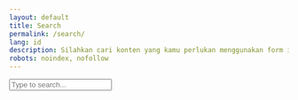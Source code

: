 ```yaml
---
layout: default
title: Search
permalink: /search/
lang: id
description: Silahkan cari konten yang kamu perlukan menggunakan form ini.
robots: noindex, nofollow
---
```


<input type="text" id="search-box" placeholder="Type to search..." />
<ul id="search-results"></ul>

<script src="https://unpkg.com/lunr/lunr.js"></script>
<script>
  let idx = null;
  let docs = [];

  function getQueryParam(param) {
    const urlParams = new URLSearchParams(window.location.search);
    return urlParams.get(param);
  }

  function performSearch(query) {
    const searchBox = document.getElementById("search-box");
    const resultsContainer = document.getElementById("search-results");
    searchBox.value = query;
    resultsContainer.innerHTML = "";

    if (query.length > 1 && idx) {
      const results = idx.search(query);
      results.forEach(result => {
        const matched = docs.find(d => d.url === result.ref);
        if (matched) {
          const li = document.createElement("li");
          li.innerHTML = `<a href="${matched.url}">${matched.title}</a>`;
          resultsContainer.appendChild(li);
        }
      });
    }
  }

  fetch("{{ '/search.json' | relative_url }}")
    .then(response => response.json())
    .then(json => {
      docs = json;
      idx = lunr(function () {
        this.ref('url');
        this.field('title');
        this.field('content');
        this.field('tags');
        this.field('categories');

        json.forEach(doc => this.add(doc));
      });

      const initialQuery = getQueryParam("q");
      if (initialQuery) {
        performSearch(initialQuery);
      }
    });

  document.getElementById("search-box").addEventListener("input", function () {
    performSearch(this.value.trim());
  });
</script>